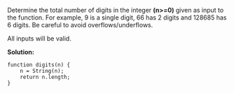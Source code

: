 Determine the total number of digits in the integer **(n>=0)** given as input to the function. For example, 9 is a single digit, 66 has 2 digits and 128685 has 6 digits. Be careful to avoid overflows/underflows.

All inputs will be valid.  
  
**Solution:**
```
function digits(n) {
    n = String(n);
    return n.length;
}
```